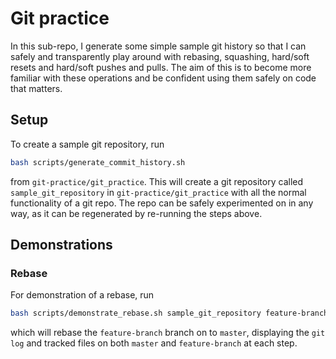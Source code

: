 # Git practice
In this sub-repo, I generate some simple sample git history so that I can safely and transparently play around with 
rebasing, squashing, hard/soft resets and hard/soft pushes and pulls. The aim of this is to become more familiar
with these operations and be confident using them safely on code that matters.

## Setup
To create a sample git repository, run
```bash
bash scripts/generate_commit_history.sh
```
from `git-practice/git_practice`. This will create a git repository called `sample_git_repository` in 
`git-practice/git_practice` with all the normal functionality of a git repo. The repo can be safely experimented on
in any way, as it can be regenerated by re-running the steps above.

## Demonstrations

### Rebase
For demonstration of a rebase, run
```bash
bash scripts/demonstrate_rebase.sh sample_git_repository feature-branch
```
which will rebase the `feature-branch` branch on to `master`, displaying the `git log` and tracked files on both 
`master` and `feature-branch` at each step.
